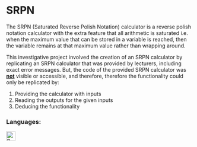 # SRPN
The SRPN (Saturated Reverse Polish Notation) calculator is a reverse polish notation calculator with the extra feature that all arithmetic is saturated i.e. when the maximum value that can be stored in a variable is reached, then the variable remains at that maximum value rather than wrapping around.

This investigative project involved the creation of an SRPN calculator by replicating an SRPN calculator that was provided by lecturers, including exact error messages. But, the code of the provided SRPN calculator was <strong><u>not</u></strong> visible or accessible, and therefore, therefore the functionality could only be replicated by:
1. Providing the calculator with inputs
2. Reading the outputs for the given inputs
3. Deducing the functionality

### Languages:
<a href="#"><img align="left" alt="Python" height="25px" src="https://img.shields.io/badge/Python-14354C?style=for-the-badge&logo=python&logoColor=white" /></a>

